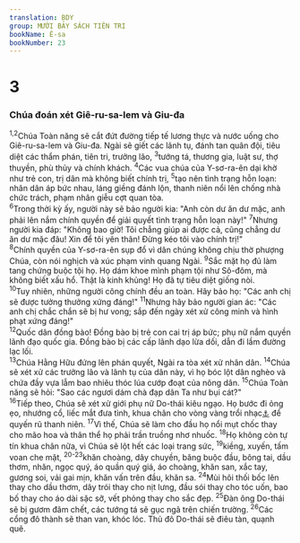 ```yaml
---
translation: BDY
group: MƯỜI BẢY SÁCH TIÊN TRI
bookName: Ê-sa 
bookNumber: 23
---
```


<div class="title"><h1>3</h1><h3>Chúa đoán xét Giê-ru-sa-lem và Giu-đa</h3></div>
<span class="verse es_3_1 es_3_2"><sup>1,2</sup>Chúa Toàn năng sẽ cắt đứt đường tiếp tế lương thực và nước uống cho Giê-ru-sa-lem và Giu-đa. Ngài sẽ giết các lãnh tụ, đánh tan quân đội, tiêu diệt các thẩm phán, tiên tri, trưởng lão, </span>
<span class="verse es_3_3"><sup>3</sup>tướng tá, thương gia, luật sư, thợ thuyền, phù thủy và chính khách. </span>
<span class="verse es_3_4"><sup>4</sup>Các vua chúa của Y-sơ-ra-ên dại khờ như trẻ con, trị dân mà không biết chính trị, </span>
<span class="verse es_3_5"><sup>5</sup>tạo nên tình trạng hỗn loạn: nhân dân áp bức nhau, láng giềng đánh lộn, thanh niên nổi lên chống nhà chức trách, phạm nhân giễu cợt quan tòa.<br/></span>
<span class="verse es_3_6"><sup>6</sup>Trong thời kỳ ấy, người này sẽ bảo người kia: &#34;Anh còn dư ăn dư mặc, anh phải lên nắm chính quyền để giải quyết tình trạng hỗn loạn này!&#34; </span>
<span class="verse es_3_7"><sup>7</sup>Nhưng người kia đáp: &#34;Không bao giờ! Tôi chẳng giúp ai được cả, cũng chẳng dư ăn dư mặc đâu! Xin để tôi yên thân! Đừng kéo tôi vào chính trị!&#34;<br/></span>
<span class="verse es_3_8"><sup>8</sup>Chính quyền của Y-sơ-ra-ên sụp đổ vì dân chúng không chịu thờ phượng Chúa, còn nói nghịch và xúc phạm vinh quang Ngài. </span>
<span class="verse es_3_9"><sup>9</sup>Sắc mặt họ đủ làm tang chứng buộc tội họ. Họ dám khoe mình phạm tội như Sô-đôm, mà không biết xấu hổ. Thật là kinh khủng! Họ đã tự tiêu diệt giống nòi.<br/></span>
<span class="verse es_3_10"><sup>10</sup>Tuy nhiên, những người công chính đều an toàn. Hãy bảo họ: &#34;Các anh chị sẽ được tưởng thưởng xứng đáng!&#34; </span>
<span class="verse es_3_11"><sup>11</sup>Nhưng hãy bảo người gian ác: &#34;Các anh chị chắc chắn sẽ bị hư vong; sắp đến ngày xét xử công minh và hình phạt xứng đáng!&#34;<br/></span>
<span class="verse es_3_12"><sup>12</sup>Quốc dân đồng bào! Đồng bào bị trẻ con cai trị áp bức; phụ nữ nắm quyền lãnh đạo quốc gia. Đồng bào bị các cấp lãnh dạo lừa dối, dẫn đi lầm đường lạc lối.<br/></span>
<span class="verse es_3_13"><sup>13</sup>Chúa Hằng Hữu đứng lên phán quyết, Ngài ra tòa xét xử nhân dân. </span>
<span class="verse es_3_14"><sup>14</sup>Chúa sẽ xét xử các trưởng lão và lãnh tụ của dân này, vì họ bóc lột dân nghèo và chứa đầy vựa lẫm bao nhiêu thóc lúa cướp đoạt của nông dân. </span>
<span class="verse es_3_15"><sup>15</sup>Chúa Toàn năng sẽ hỏi: &#34;Sao các ngươi dám chà đạp dân Ta như bụi cát?&#34;<br/></span>
<span class="verse es_3_16"><sup>16</sup>Tiếp theo, Chúa sẽ xét xử giới phụ nữ Do-thái kiêu ngạo. Họ bước đi ỏng ẹo, nhướng cổ, liếc mắt đưa tình, khua chân cho vòng vàng trổi nhạc<a href="#" data-toggle="tooltip" data-placement="bottom" title="phụ nữ Do-thái đeo vòng">⚓</a> để quyến rũ thanh niên. </span>
<span class="verse es_3_17"><sup>17</sup>Vì thế, Chúa sẽ làm cho đầu họ nổi mụt chốc thay cho mão hoa và thân thể họ phải trần truồng nhơ nhuốc. </span>
<span class="verse es_3_18"><sup>18</sup>Họ không còn tự tín khua chân nữa, vì Chúa sẽ lột hết các loại trang sức, </span>
<span class="verse es_3_19"><sup>19</sup>kiềng, xuyến, tấm voan che mặt,</span>
<span class="verse es_3_20 es_3_21 es_3_22 es_3_23"><sup>20-23</sup>khăn choàng, dây chuyền, băng buộc đầu, bông tai, dầu thơm, nhăn, ngọc quý, áo quần quý giá, áo choàng, khăn san, xắc tay, gương soi, vải gai mịn, khăn vấn trên đầu, khăn sa. </span>
<span class="verse es_3_24"><sup>24</sup>Mùi hôi thối bốc lên thay cho dầu thơm, dây trói thay cho nịt lưng, đầu sói thay cho tóc uốn, bao bố thay cho áo dài sặc sỡ, vết phỏng thay cho sắc đẹp. </span>
<span class="verse es_3_25"><sup>25</sup>Đàn ông Do-thái sẽ bị gươm đâm chết, các tướng tá sẽ gục ngã trên chiến trường. </span>
<span class="verse es_3_26"><sup>26</sup>Các cổng đô thành sẽ than van, khóc lóc. Thủ đô Do-thái sẽ điêu tàn, quạnh quẽ.</span>
